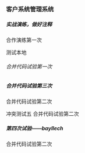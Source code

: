 ### 客户系统管理系统

##### 实战演练，做好注释

合作演练第一次

测试本地
###### 合并代码试验第一次

##### 合并代码试验第三次

合并代码试验第二次


冲突测试五 
合并代码试验第二次

##### 第四次试验——bayllech


合并代码试验第二次
